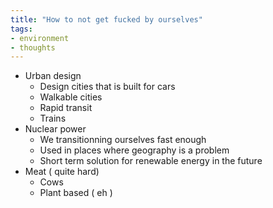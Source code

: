 ```yaml
---
title: "How to not get fucked by ourselves"
tags:
- environment
- thoughts
---
```


- Urban design
	- Design cities that is built for cars
	- Walkable cities
	- Rapid transit
	- Trains
- Nuclear power
	- We transitionning ourselves fast enough
	- Used in places where geography is a problem
	- Short term solution for renewable energy in the future
- Meat ( quite hard)
	- Cows
	- Plant based ( eh )